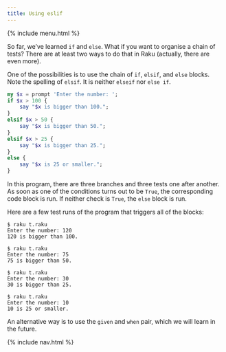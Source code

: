 ```yaml
---
title: Using eslif
---
```


{% include menu.html %}

So far, we’ve learned `if` and `else`. What if you want to organise a chain of tests? There are at least two ways to do that in Raku (actually, there are even more).

One of the possibilities is to use the chain of `if`, `elsif`, and `else` blocks. Note the spelling of `elsif`. It is neither `elseif` nor `else if`.

```raku
my $x = prompt 'Enter the number: ';
if $x > 100 {
    say "$x is bigger than 100.";
}
elsif $x > 50 {
    say "$x is bigger than 50.";
}
elsif $x > 25 {
    say "$x is bigger than 25.";
}
else {
    say "$x is 25 or smaller.";
}
```

In this program, there are three branches and three tests one after another. As soon as one of the conditions turns out to be `True`, the corresponding code block is run. If neither check is `True`, the `else` block is run.

Here are a few test runs of the program that triggers all of the blocks:

```console
$ raku t.raku
Enter the number: 120
120 is bigger than 100.

$ raku t.raku
Enter the number: 75      
75 is bigger than 50.

$ raku t.raku
Enter the number: 30
30 is bigger than 25.

$ raku t.raku
Enter the number: 10
10 is 25 or smaller.
```

An alternative way is to use the `given` and `when` pair, which we will learn in the future.

{% include nav.html %}
